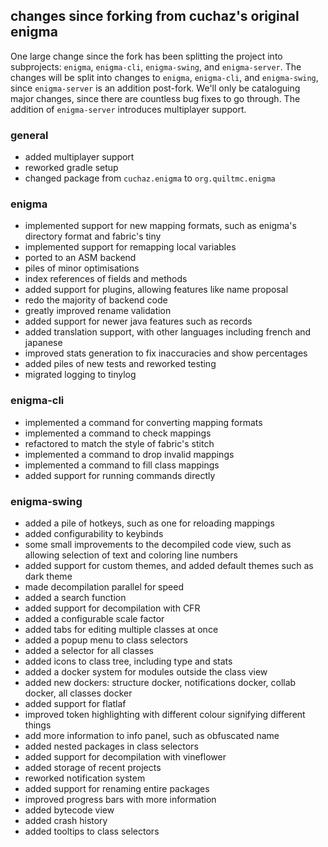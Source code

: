 ## changes since forking from cuchaz's original enigma

One large change since the fork has been splitting the project into subprojects: `enigma`, `enigma-cli`, `enigma-swing`, and `enigma-server`.
The changes will be split into changes to `enigma`, `enigma-cli`, and `enigma-swing`, since `enigma-server` is an addition post-fork.
We'll only be cataloguing major changes, since there are countless bug fixes to go through. The addition of `enigma-server` introduces multiplayer support.

### general

- added multiplayer support
- reworked gradle setup
- changed package from `cuchaz.enigma` to `org.quiltmc.enigma`

### enigma

- implemented support for new mapping formats, such as enigma's directory format and fabric's tiny
- implemented support for remapping local variables
- ported to an ASM backend
- piles of minor optimisations
- index references of fields and methods
- added support for plugins, allowing features like name proposal
- redo the majority of backend code
- greatly improved rename validation
- added support for newer java features such as records
- added translation support, with other languages including french and japanese
- improved stats generation to fix inaccuracies and show percentages
- added piles of new tests and reworked testing
- migrated logging to tinylog

### enigma-cli

- implemented a command for converting mapping formats
- implemented a command to check mappings
- refactored to match the style of fabric's stitch
- implemented a command to drop invalid mappings
- implemented a command to fill class mappings
- added support for running commands directly

### enigma-swing
- added a pile of hotkeys, such as one for reloading mappings
- added configurability to keybinds
- some small improvements to the decompiled code view, such as allowing selection of text and coloring line numbers
- added support for custom themes, and added default themes such as dark theme
- made decompilation parallel for speed
- added a search function
- added support for decompilation with CFR
- added a configurable scale factor
- added tabs for editing multiple classes at once
- added a popup menu to class selectors
- added a selector for all classes
- added icons to class tree, including type and stats
- added a docker system for modules outside the class view
- added new dockers: structure docker, notifications docker, collab docker, all classes docker
- added support for flatlaf
- improved token highlighting with different colour signifying different things
- add more information to info panel, such as obfuscated name
- added nested packages in class selectors
- added support for decompilation with vineflower
- added storage of recent projects
- reworked notification system
- added support for renaming entire packages
- improved progress bars with more information
- added bytecode view
- added crash history
- added tooltips to class selectors

